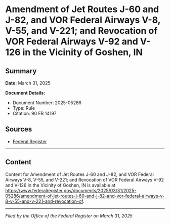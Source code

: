 # Amendment of Jet Routes J-60 and J-82, and VOR Federal Airways V-8, V-55, and V-221; and Revocation of VOR Federal Airways V-92 and V-126 in the Vicinity of Goshen, IN

## Summary

**Date:** March 31, 2025

**Document Details:**
- Document Number: 2025-05286
- Type: Rule
- Citation: 90 FR 14197

## Sources
- [Federal Register](https://www.federalregister.gov/documents/2025/03/31/2025-05286/amendment-of-jet-routes-j-60-and-j-82-and-vor-federal-airways-v-8-v-55-and-v-221-and-revocation-of)

---

## Content

Content for Amendment of Jet Routes J-60 and J-82, and VOR Federal Airways V-8, V-55, and V-221; and Revocation of VOR Federal Airways V-92 and V-126 in the Vicinity of Goshen, IN is available at https://www.federalregister.gov/documents/2025/03/31/2025-05286/amendment-of-jet-routes-j-60-and-j-82-and-vor-federal-airways-v-8-v-55-and-v-221-and-revocation-of.

---

*Filed by the Office of the Federal Register on March 31, 2025*
